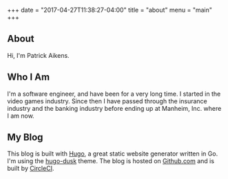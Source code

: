 +++
date = "2017-04-27T11:38:27-04:00"
title = "about"
menu = "main"
+++

## About

Hi, I'm Patrick Aikens.

## Who I Am

I'm a software engineer, and have been for a very long time. I started in the
video games industry. Since then I have passed through the insurance industry
and the banking industry before ending up at Manheim, Inc. where I am now.

## My Blog

This blog is built with [Hugo](https://gohugo.io/), a great static website
generator written in Go. I'm using the
[hugo-dusk](https://themes.gohugo.io/hugo-dusk/) theme. The blog is hosted on
[Github.com](https://github.com/duckpuppy/duckpuppy.com) and is built by
[CircleCI](https://circleci.com/).
